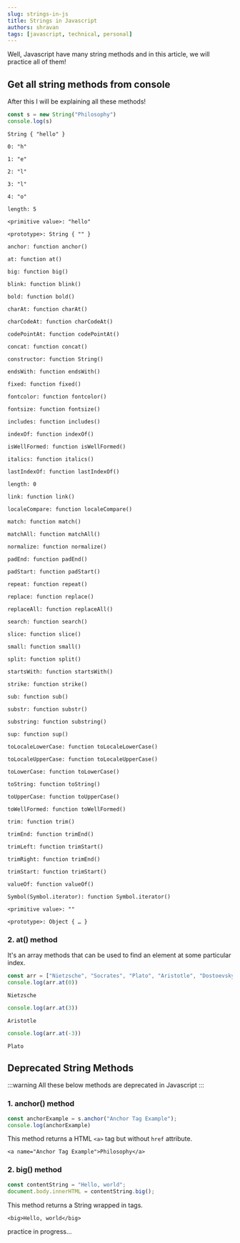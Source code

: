 ```yaml
---
slug: strings-in-js
title: Strings in Javascript
authors: shravan
tags: [javascript, technical, personal]
---
```


Well, Javascript have many string methods and in this article, we will practice all of them!
<!-- truncate -->

## Get all string methods from console

After this I will be explaining all these methods!

```js title="Code"
const s = new String("Philosophy")
console.log(s)
```

```Output title="Output"
String { "hello" }
​
0: "h"
​
1: "e"
​
2: "l"
​
3: "l"
​
4: "o"
​
length: 5
​
<primitive value>: "hello"
​
<prototype>: String { "" }
​​
anchor: function anchor()
​​
at: function at()
​​
big: function big()
​​
blink: function blink()
​​
bold: function bold()
​​
charAt: function charAt()
​​
charCodeAt: function charCodeAt()
​​
codePointAt: function codePointAt()
​​
concat: function concat()
​​
constructor: function String()
​​
endsWith: function endsWith()
​​
fixed: function fixed()
​​
fontcolor: function fontcolor()
​​
fontsize: function fontsize()
​​
includes: function includes()
​​
indexOf: function indexOf()
​​
isWellFormed: function isWellFormed()
​​
italics: function italics()
​​
lastIndexOf: function lastIndexOf()
​​
length: 0
​​
link: function link()
​​
localeCompare: function localeCompare()
​​
match: function match()
​​
matchAll: function matchAll()
​​
normalize: function normalize()
​​
padEnd: function padEnd()
​​
padStart: function padStart()
​​
repeat: function repeat()
​​
replace: function replace()
​​
replaceAll: function replaceAll()
​​
search: function search()
​​
slice: function slice()
​​
small: function small()
​​
split: function split()
​​
startsWith: function startsWith()
​​
strike: function strike()
​​
sub: function sub()
​​
substr: function substr()
​​
substring: function substring()
​​
sup: function sup()
​​
toLocaleLowerCase: function toLocaleLowerCase()
​​
toLocaleUpperCase: function toLocaleUpperCase()
​​
toLowerCase: function toLowerCase()
​​
toString: function toString()
​​
toUpperCase: function toUpperCase()
​​
toWellFormed: function toWellFormed()
​​
trim: function trim()
​​
trimEnd: function trimEnd()
​​
trimLeft: function trimStart()
​​
trimRight: function trimEnd()
​​
trimStart: function trimStart()
​​
valueOf: function valueOf()
​​
Symbol(Symbol.iterator): function Symbol.iterator()
​​
<primitive value>: ""
​​
<prototype>: Object { … }
```


### 2. at() method
It's an array methods that can be used to find an element at some particular index.

```js title="Code"
const arr = ["Nietzsche", "Socrates", "Plato", "Aristotle", "Dostoevsky"]
console.log(arr.at(0))
```

```Output title="Output"
Nietzsche
```

```js title="Code"
console.log(arr.at(3))
```

```Output title="Output"
Aristotle
```

```js title="Code"
console.log(arr.at(-3))
```

```Output title="Output"
Plato
```

## Deprecated String Methods

:::warning
All these below methods are deprecated in Javascript
:::

### 1. anchor() method

```js title="Code"
const anchorExample = s.anchor("Anchor Tag Example");
console.log(anchorExample)
```

This method returns a HTML `<a>` tag but without `href` attribute.

```Output title="Output"
<a name="Anchor Tag Example">Philosophy</a>
```

### 2. big() method

```js title="Code"
const contentString = "Hello, world";
document.body.innerHTML = contentString.big();
```

This method returns a String wrapped in <big> </big> tags.

```Output title="Output"
<big>Hello, world</big>
```

practice in progress...